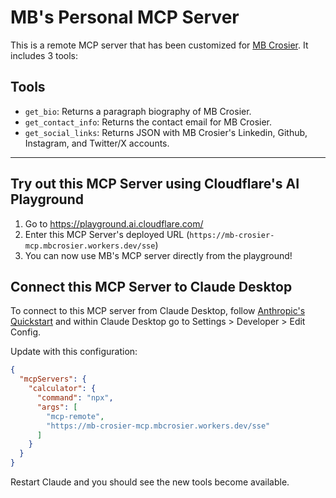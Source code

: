 # MB's Personal MCP Server

This is a remote MCP server that has been customized for [MB Crosier](https://www.mbcrosier.com). It includes 3 tools:

## Tools
*   `get_bio`: Returns a paragraph biography of MB Crosier.
*   `get_contact_info`: Returns the contact email for MB Crosier.
*   `get_social_links`: Returns JSON with MB Crosier's Linkedin, Github, Instagram, and Twitter/X accounts.

---

## Try out this MCP Server using Cloudflare's AI Playground

1. Go to https://playground.ai.cloudflare.com/
2. Enter this MCP Server's deployed URL (`https://mb-crosier-mcp.mbcrosier.workers.dev/sse`)
3. You can now use MB's MCP server directly from the playground!

## Connect this MCP Server to Claude Desktop

To connect to this MCP server from Claude Desktop, follow [Anthropic's Quickstart](https://modelcontextprotocol.io/quickstart/user) and within Claude Desktop go to Settings > Developer > Edit Config.

Update with this configuration:

```json
{
  "mcpServers": {
    "calculator": {
      "command": "npx",
      "args": [
        "mcp-remote",
        "https://mb-crosier-mcp.mbcrosier.workers.dev/sse" 
      ]
    }
  }
}
```

Restart Claude and you should see the new tools become available. 